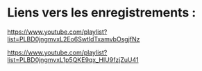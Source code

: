 # Liens vers les enregistrements :

https://www.youtube.com/playlist?list=PLBD0jngmvxL2Eo6SwtldTxamvbOsgjfNz 

https://www.youtube.com/playlist?list=PLBD0jngmvxL1p5QKE9qx_HIU9fzjZuU41 
